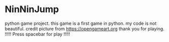 # NinNinJump
python game project.
this game is a first game in python.
my code is not beautiful.
credit picture from https://opengameart.org
thank you for playing.
!!!!! Press spacebar for play !!!!!
